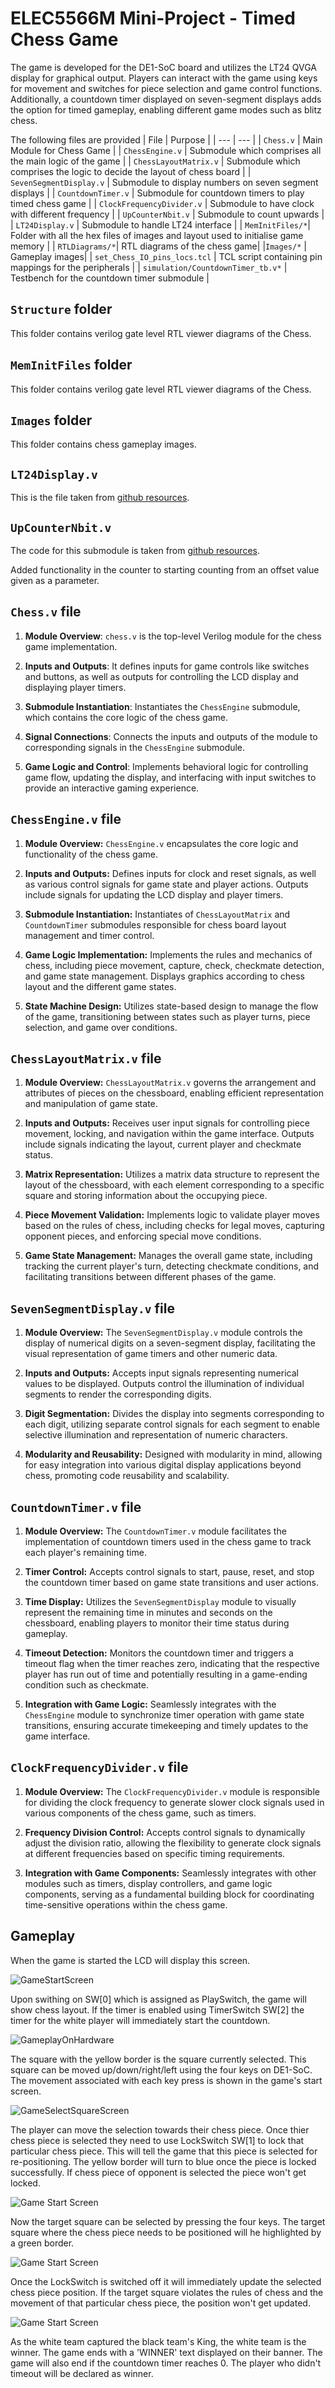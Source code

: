  # ELEC5566M Mini-Project - Timed Chess Game

The game is developed for the DE1-SoC board and utilizes the LT24 QVGA display for graphical output. Players can interact with the game using keys for movement and switches for piece selection and game control functions. Additionally, a countdown timer displayed on seven-segment displays adds the option for timed gameplay, enabling different game modes such as blitz chess.

The following files are provided
| File | Purpose |
| ---  | --- |
| `Chess.v`         | Main Module for Chess Game |
| `ChessEngine.v`     | Submodule which comprises all the main logic of the game |
| `ChessLayoutMatrix.v` | Submodule which comprises the logic to decide the layout of chess board |
| `SevenSegmentDisplay.v`       | Submodule to display numbers on seven segment displays |
| `CountdownTimer.v`       | Submodule for countdown timers to play timed chess game |
| `ClockFrequencyDivider.v`       | Submodule to have clock with different frequency |
| `UpCounterNbit.v`       | Submodule to count upwards |
| `LT24Display.v`       | Submodule to handle LT24 interface |
| `MemInitFiles/*`| Folder with all the hex files of images and layout used to initialise game memory |
| `RTLDiagrams/*`| RTL diagrams of the chess game|
|`Images/*` | Gameplay images|
| `set_Chess_IO_pins_locs.tcl`       | TCL script containing pin mappings for the peripherals |
| `simulation/CountdownTimer_tb.v*`             | Testbench for the countdown timer submodule | 

## `Structure` folder

This folder contains verilog gate level RTL viewer diagrams of the Chess.  

## `MemInitFiles` folder

This folder contains verilog gate level RTL viewer diagrams of the Chess.  

## `Images` folder

This folder contains chess gameplay images.  

## `LT24Display.v`

This is the file taken from [github resources](https://github.com/leeds-embedded-systems/ELEC5566M-Unit3-SoulSantosh/blob/main/3-2-LT24TestProject/LT24Display.v).

## `UpCounterNbit.v`

The code for this submodule is taken from [github resources](https://github.com/leeds-embedded-systems/ELEC5566M-Unit3-SoulSantosh/blob/main/3-2-LT24TestProject/LT24Top.v).  
 
 Added functionality in the counter to starting counting from an offset value given as a parameter.  

## `Chess.v` file

1. **Module Overview**: `chess.v` is the top-level Verilog module for the chess game implementation.

2. **Inputs and Outputs**: It defines inputs for game controls like switches and buttons, as well as outputs for controlling the LCD display and displaying player timers.

3. **Submodule Instantiation**: Instantiates the `ChessEngine` submodule, which contains the core logic of the chess game.

4. **Signal Connections**: Connects the inputs and outputs of the module to corresponding signals in the `ChessEngine` submodule.

5. **Game Logic and Control**: Implements behavioral logic for controlling game flow, updating the display, and interfacing with input switches to provide an interactive gaming experience.

## `ChessEngine.v` file

1. **Module Overview:** `ChessEngine.v` encapsulates the core logic and functionality of the chess game.

2. **Inputs and Outputs:** Defines inputs for clock and reset signals, as well as various control signals for game state and player actions. Outputs include signals for updating the LCD display and player timers.

3. **Submodule Instantiation:** Instantiates of `ChessLayoutMatrix` and `CountdownTimer` submodules responsible for chess board layout management and timer control.

4. **Game Logic Implementation:** Implements the rules and mechanics of chess, including piece movement, capture, check, checkmate detection, and game state management. Displays graphics according to chess layout and the different game states.

5. **State Machine Design:** Utilizes state-based design to manage the flow of the game, transitioning between states such as player turns, piece selection, and game over conditions.

## `ChessLayoutMatrix.v` file

1. **Module Overview:** `ChessLayoutMatrix.v` governs the arrangement and attributes of pieces on the chessboard, enabling efficient representation and manipulation of game state.

2. **Inputs and Outputs:** Receives user input signals for controlling piece movement, locking, and navigation within the game interface. Outputs include signals indicating the layout, current player and checkmate status.

3. **Matrix Representation:** Utilizes a matrix data structure to represent the layout of the chessboard, with each element corresponding to a specific square and storing information about the occupying piece.

4. **Piece Movement Validation:** Implements logic to validate player moves based on the rules of chess, including checks for legal moves, capturing opponent pieces, and enforcing special move conditions.

5. **Game State Management:** Manages the overall game state, including tracking the current player's turn, detecting checkmate conditions, and facilitating transitions between different phases of the game.

## `SevenSegmentDisplay.v` file

1. **Module Overview:** The `SevenSegmentDisplay.v` module controls the display of numerical digits on a seven-segment display, facilitating the visual representation of game timers and other numeric data.

2. **Inputs and Outputs:** Accepts input signals representing numerical values to be displayed. Outputs control the illumination of individual segments to render the corresponding digits.

3. **Digit Segmentation:** Divides the display into segments corresponding to each digit, utilizing separate control signals for each segment to enable selective illumination and representation of numeric characters.

4. **Modularity and Reusability:** Designed with modularity in mind, allowing for easy integration into various digital display applications beyond chess, promoting code reusability and scalability.

## `CountdownTimer.v` file

1. **Module Overview:** The `CountdownTimer.v` module facilitates the implementation of countdown timers used in the chess game to track each player's remaining time.

2. **Timer Control:** Accepts control signals to start, pause, reset, and stop the countdown timer based on game state transitions and user actions.

3. **Time Display:** Utilizes the `SevenSegmentDisplay` module to visually represent the remaining time in minutes and seconds on the chessboard, enabling players to monitor their time status during gameplay.

4. **Timeout Detection:** Monitors the countdown timer and triggers a timeout flag when the timer reaches zero, indicating that the respective player has run out of time and potentially resulting in a game-ending condition such as checkmate.

5. **Integration with Game Logic:** Seamlessly integrates with the `ChessEngine` module to synchronize timer operation with game state transitions, ensuring accurate timekeeping and timely updates to the game interface.

## `ClockFrequencyDivider.v` file

1. **Module Overview:** The `ClockFrequencyDivider.v` module is responsible for dividing the clock frequency to generate slower clock signals used in various components of the chess game, such as timers.

2. **Frequency Division Control:** Accepts control signals to dynamically adjust the division ratio, allowing the flexibility to generate clock signals at different frequencies based on specific timing requirements.

3. **Integration with Game Components:** Seamlessly integrates with other modules such as timers, display controllers, and game logic components, serving as a fundamental building block for coordinating time-sensitive operations within the chess game.

## Gameplay

When the game is started the LCD will display this screen.

![GameStartScreen](https://github.com/Bhaskarnikhilesh/DE1SoC_FPGA_Chess/assets/112621589/85ab5216-4d80-4ca8-aac2-1413fdfe707f)


Upon swithing on SW[0] which is assigned as PlaySwitch, the game will show chess layout. If the timer is enabled using TimerSwitch SW[2] the timer for the white player will immediately start the countdown.

![GameplayOnHardware](https://github.com/Bhaskarnikhilesh/DE1SoC_FPGA_Chess/assets/112621589/e7abbd4f-f014-4ed8-95ec-ff578833d22c)


The square with the yellow border is the square currently selected. This square can be moved up/down/right/left using the four keys on DE1-SoC. The movement associated with each key press is shown in the game's start screen.

![GameSelectSquareScreen](https://github.com/Bhaskarnikhilesh/DE1SoC_FPGA_Chess/assets/112621589/96513d6e-ca7b-4554-9521-b4b5177582f6)


The player can move the selection towards their chess piece. Once thier chess piece is selected they need to use LockSwitch SW[1] to lock that particular chess piece. This will tell the game that this piece is selected for re-positioning. The yellow border will turn to blue once the piece is locked successfully. If chess piece of opponent is selected the piece won't get locked.

![Game Start Screen](Images/GameSelectChessmanScreen.png)

Now the target square can be selected by pressing the four keys. The target square where the chess piece needs to be positioned will he highlighted by a green border.

![Game Start Screen](Images/GameMovePieceScreen.png)

Once the LockSwitch is switched off it will immediately update the selected chess piece position. If the target square violates the rules of chess and the movement of that particular chess piece, the position won't get updated. 

![Game Start Screen](Images/GameEndScreen.png)

As the white team captured the black team's King, the white team is the winner. The game ends with a 'WINNER' text displayed on their banner. The game will also end if the countdown timer reaches 0. The player who didn't timeout will be declared as winner.
